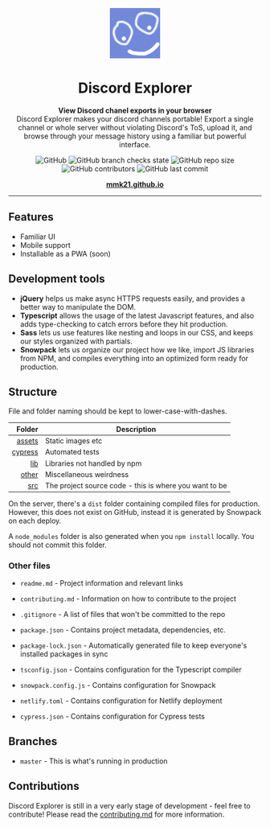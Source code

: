 <p align="center">
  <img src="assets/logo-alt-smile.png" alt="Discord Explorer logo" width="100" height="100">
</p>

<h1 align="center">Discord Explorer</h1>

<p align="center">
  <strong>View Discord chanel exports in your browser</strong>
  <br>
  Discord Explorer makes your discord channels portable! Export a single channel or whole server without violating Discord's ToS, upload it, and browse through your message history using a familiar but powerful interface.
</p>

<p align="center">
    <img alt="GitHub" src="https://img.shields.io/github/license/MMK21Hub/mmk21hub.github.io">
    <img alt="GitHub branch checks state" src="https://img.shields.io/github/checks-status/MMK21Hub/mmk21hub.github.io/main">
    <img alt="GitHub repo size" src="https://img.shields.io/github/repo-size/MMK21Hub/mmk21hub.github.io">
    <img alt="GitHub contributors" src="https://img.shields.io/github/contributors/MMK21Hub/MMK21Hub.github.io">
    <img alt="GitHub last commit" src="https://img.shields.io/github/last-commit/MMK21Hub/mmk21hub.github.io">
</p>

<p align="center"><b><a href="https://mmk21.github.io/">mmk21.github.io</a></b></p>

---

## Features

- Familiar UI
- Mobile support
- Installable as a PWA (soon)

## Development tools

- **jQuery** helps us make async HTTPS requests easily, and provides a better way to manipulate the DOM.
- **Typescript** allows the usage of the latest Javascript features, and also adds type-checking to catch errors before they hit production.
- **Sass** lets us use features like nesting and loops in our CSS, and keeps our styles organized with partials.
- **Snowpack** lets us organize our project how we like, import JS libraries from NPM, and compiles everything into an optimized form ready for production.

## Structure

File and folder naming should be kept to lower-case-with-dashes.

|             Folder | Description                                            |
| -----------------: | ------------------------------------------------------ |
|   [assets](assets) | Static images etc                                      |
| [cypress](cypress) | Automated tests                                        |
|         [lib](lib) | Libraries not handled by npm                           |
|     [other](other) | Miscellaneous weirdness                                |
|         [src](src) | The project source code - this is where you want to be |

On the server, there's a `dist` folder containing compiled files for production. However, this does not exist on GitHub, instead it is generated by Snowpack on each deploy.

A `node_modules` folder is also generated when you `npm install` locally. You should not commit this folder.

### Other files

- `readme.md` - Project information and relevant links
- `contributing.md` - Information on how to contribute to the project
- `.gitignore` - A list of files that won't be committed to the repo

- `package.json` - Contains project metadata, dependencies, etc.
- `package-lock.json` - Automatically generated file to keep everyone's installed packages in sync

- `tsconfig.json` - Contains configuration for the Typescript compiler
- `snowpack.config.js` - Contains configuration for Snowpack
- `netlify.toml` - Contains configuration for Netlify deployment
- `cypress.json` - Contains configuration for Cypress tests

## Branches

- `master` - This is what's running in production

## Contributions

Discord Explorer is still in a very early stage of development - feel free to contribute! Please read the [contributing.md](contributing.md) for more information.
